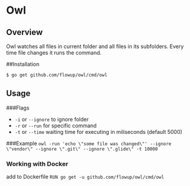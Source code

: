 # Owl
## Overview
Owl watches all files in current folder and all files in its subfolders. Every time file changes it runs the command.

##Installation
```bash
$ go get github.com/flowup/owl/cmd/owl
```

## Usage

###Flags 
- `-i` or `--ignore` to ignore folder <br>  
- `-r` or `--run` for specific command <br>
- `-t` or `--time` waiting time for executing in miliseconds (default 5000)<br>

###Example
`owl -run 'echo \"some file was changed\"' --ignore \"vendor\" --ignore \".git\" --ignore \".glide\" -t 10000`

### Working with Docker
add to Dockerfile `RUN go get -u github.com/flowup/owl/cmd/owl`
